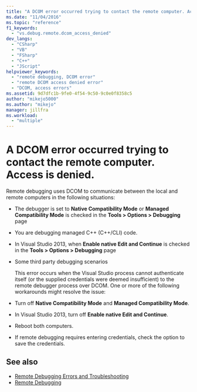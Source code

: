 ```yaml
---
title: "A DCOM error occurred trying to contact the remote computer. Access is denied. | Microsoft Docs"
ms.date: "11/04/2016"
ms.topic: "reference"
f1_keywords:
  - "vs.debug.remote.dcom_access_denied"
dev_langs:
  - "CSharp"
  - "VB"
  - "FSharp"
  - "C++"
  - "JScript"
helpviewer_keywords:
  - "remote debugging, DCOM error"
  - "remote DCOM access denied error"
  - "DCOM, access errors"
ms.assetid: 9d7dfc1b-9fe0-4f54-9c50-9c0e0f8358c5
author: "mikejo5000"
ms.author: "mikejo"
manager: jillfra
ms.workload:
  - "multiple"
---
```

# A DCOM error occurred trying to contact the remote computer. Access is denied.
Remote debugging uses DCOM to communicate between the local and remote computers in the following situations:

- The debugger is set to **Native Compatibility Mode** or **Managed Compatibility Mode** is checked in the **Tools > Options > Debugging** page

- You are debugging managed C++ (C++/CLI) code.

- In Visual Studio 2013, when **Enable native Edit and Continue** is checked in the **Tools > Options > Debugging** page

- Some third party debugging scenarios

  This error occurs when the Visual Studio process cannot authenticate itself (or the supplied credentials were deemed insufficient) to the remote debugger process over DCOM. One or more of the following workarounds might resolve the issue:

- Turn off  **Native Compatibility Mode** and **Managed Compatibility Mode**.

- In Visual Studio 2013, turn off **Enable native Edit and Continue**.

- Reboot both computers.

- If remote debugging requires entering credentials, check the option to save the credentials.

## See also

- [Remote Debugging Errors and Troubleshooting](../debugger/remote-debugging-errors-and-troubleshooting.md)
- [Remote Debugging](../debugger/remote-debugging.md)